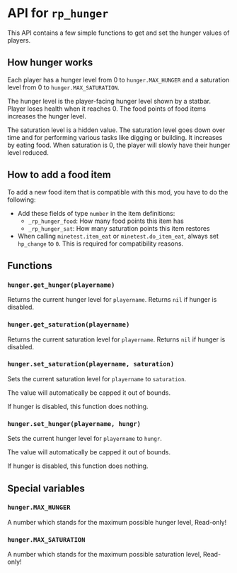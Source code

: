 # API for `rp_hunger`

This API contains a few simple functions to get and set the hunger values
of players.

## How hunger works

Each player has a hunger level from 0 to `hunger.MAX_HUNGER`
and a saturation level from 0 to `hunger.MAX_SATURATION`.

The hunger level is the player-facing hunger level shown
by a statbar. Player loses health when it reaches 0.
The food points of food items increases the hunger level.

The saturation level is a hidden value. The saturation level
goes down over time and for performing various tasks like
digging or building. It increases by eating food. When
saturation is 0, the player will slowly have their
hunger level reduced.

## How to add a food item

To add a new food item that is compatible with this mod, you have
to do the following:

* Add these fields of type `number` in the item definitions:
   * `_rp_hunger_food`: How many food points this item has
   * `_rp_hunger_sat`: How many saturation points this item restores
* When calling `minetest.item_eat` or `minetest.do_item_eat`,
  always set `hp_change` to `0`. This is required for
  compatibility reasons.

## Functions

### `hunger.get_hunger(playername)`
Returns the current hunger level for `playername`.
Returns `nil` if hunger is disabled.

### `hunger.get_saturation(playername)`
Returns the current saturation level for `playername`.
Returns `nil` if hunger is disabled.

### `hunger.set_saturation(playername, saturation)`
Sets the current saturation level for `playername` to `saturation`.

The value will automatically be capped it out of bounds.

If hunger is disabled, this function does nothing.

### `hunger.set_hunger(playername, hungr)`
Sets the current hunger level for `playername` to `hungr`.

The value will automatically be capped it out of bounds.

If hunger is disabled, this function does nothing.

## Special variables

### `hunger.MAX_HUNGER`

A number which stands for the maximum possible hunger level,
Read-only!

### `hunger.MAX_SATURATION`

A number which stands for the maximum possible saturation level,
Read-only!


